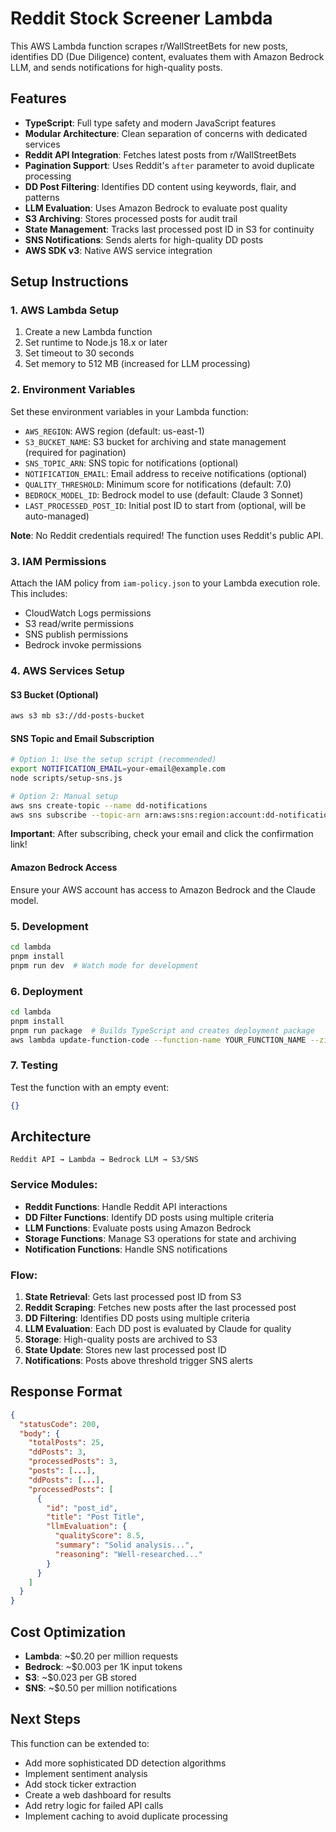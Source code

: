 # Reddit Stock Screener Lambda

This AWS Lambda function scrapes r/WallStreetBets for new posts, identifies DD (Due Diligence) content, evaluates them with Amazon Bedrock LLM, and sends notifications for high-quality posts.

## Features

- **TypeScript**: Full type safety and modern JavaScript features
- **Modular Architecture**: Clean separation of concerns with dedicated services
- **Reddit API Integration**: Fetches latest posts from r/WallStreetBets
- **Pagination Support**: Uses Reddit's `after` parameter to avoid duplicate processing
- **DD Post Filtering**: Identifies DD content using keywords, flair, and patterns
- **LLM Evaluation**: Uses Amazon Bedrock to evaluate post quality
- **S3 Archiving**: Stores processed posts for audit trail
- **State Management**: Tracks last processed post ID in S3 for continuity
- **SNS Notifications**: Sends alerts for high-quality DD posts
- **AWS SDK v3**: Native AWS service integration

## Setup Instructions

### 1. AWS Lambda Setup
1. Create a new Lambda function
2. Set runtime to Node.js 18.x or later
3. Set timeout to 30 seconds
4. Set memory to 512 MB (increased for LLM processing)

### 2. Environment Variables
Set these environment variables in your Lambda function:
- `AWS_REGION`: AWS region (default: us-east-1)
- `S3_BUCKET_NAME`: S3 bucket for archiving and state management (required for pagination)
- `SNS_TOPIC_ARN`: SNS topic for notifications (optional)
- `NOTIFICATION_EMAIL`: Email address to receive notifications (optional)
- `QUALITY_THRESHOLD`: Minimum score for notifications (default: 7.0)
- `BEDROCK_MODEL_ID`: Bedrock model to use (default: Claude 3 Sonnet)
- `LAST_PROCESSED_POST_ID`: Initial post ID to start from (optional, will be auto-managed)

**Note**: No Reddit credentials required! The function uses Reddit's public API.

### 3. IAM Permissions
Attach the IAM policy from `iam-policy.json` to your Lambda execution role. This includes:
- CloudWatch Logs permissions
- S3 read/write permissions
- SNS publish permissions
- Bedrock invoke permissions

### 4. AWS Services Setup

#### S3 Bucket (Optional)
```bash
aws s3 mb s3://dd-posts-bucket
```

#### SNS Topic and Email Subscription
```bash
# Option 1: Use the setup script (recommended)
export NOTIFICATION_EMAIL=your-email@example.com
node scripts/setup-sns.js

# Option 2: Manual setup
aws sns create-topic --name dd-notifications
aws sns subscribe --topic-arn arn:aws:sns:region:account:dd-notifications --protocol email --notification-endpoint your-email@example.com
```

**Important**: After subscribing, check your email and click the confirmation link!

#### Amazon Bedrock Access
Ensure your AWS account has access to Amazon Bedrock and the Claude model.

### 5. Development
```bash
cd lambda
pnpm install
pnpm run dev  # Watch mode for development
```

### 6. Deployment
```bash
cd lambda
pnpm install
pnpm run package  # Builds TypeScript and creates deployment package
aws lambda update-function-code --function-name YOUR_FUNCTION_NAME --zip-file fileb://function.zip
```

### 7. Testing
Test the function with an empty event:
```json
{}
```

## Architecture

```
Reddit API → Lambda → Bedrock LLM → S3/SNS
```

### Service Modules:
- **Reddit Functions**: Handle Reddit API interactions
- **DD Filter Functions**: Identify DD posts using multiple criteria
- **LLM Functions**: Evaluate posts using Amazon Bedrock
- **Storage Functions**: Manage S3 operations for state and archiving
- **Notification Functions**: Handle SNS notifications

### Flow:
1. **State Retrieval**: Gets last processed post ID from S3
2. **Reddit Scraping**: Fetches new posts after the last processed post
3. **DD Filtering**: Identifies DD posts using multiple criteria
4. **LLM Evaluation**: Each DD post is evaluated by Claude for quality
5. **Storage**: High-quality posts are archived to S3
6. **State Update**: Stores new last processed post ID
7. **Notifications**: Posts above threshold trigger SNS alerts

## Response Format

```json
{
  "statusCode": 200,
  "body": {
    "totalPosts": 25,
    "ddPosts": 3,
    "processedPosts": 3,
    "posts": [...],
    "ddPosts": [...],
    "processedPosts": [
      {
        "id": "post_id",
        "title": "Post Title",
        "llmEvaluation": {
          "qualityScore": 8.5,
          "summary": "Solid analysis...",
          "reasoning": "Well-researched..."
        }
      }
    ]
  }
}
```

## Cost Optimization

- **Lambda**: ~$0.20 per million requests
- **Bedrock**: ~$0.003 per 1K input tokens
- **S3**: ~$0.023 per GB stored
- **SNS**: ~$0.50 per million notifications

## Next Steps

This function can be extended to:
- Add more sophisticated DD detection algorithms
- Implement sentiment analysis
- Add stock ticker extraction
- Create a web dashboard for results
- Add retry logic for failed API calls
- Implement caching to avoid duplicate processing 